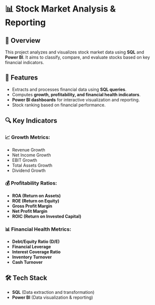 # 📊 Stock Market Analysis & Reporting

## 📌 Overview
This project analyzes and visualizes stock market data using **SQL** and **Power BI**. It aims to classify, compare, and evaluate stocks based on key financial indicators.

## 🚀 Features
- Extracts and processes financial data using **SQL queries**.
- Computes **growth, profitability, and financial health indicators**.
- **Power BI dashboards** for interactive visualization and reporting.
- Stock ranking based on financial performance.

## 🔍 Key Indicators
### 📈 Growth Metrics:
- Revenue Growth
- Net Income Growth
- EBIT Growth
- Total Assets Growth
- Dividend Growth

### 💰 Profitability Ratios:
- **ROA (Return on Assets)**
- **ROE (Return on Equity)**
- **Gross Profit Margin**
- **Net Profit Margin**
- **ROIC (Return on Invested Capital)**

### 📊 Financial Health Metrics:
- **Debt/Equity Ratio (D/E)**
- **Financial Leverage**
- **Interest Coverage Ratio**
- **Inventory Turnover**
- **Cash Turnover**

## 🛠️ Tech Stack
- **SQL** (Data extraction and transformation)
- **Power BI** (Data visualization & reporting)
